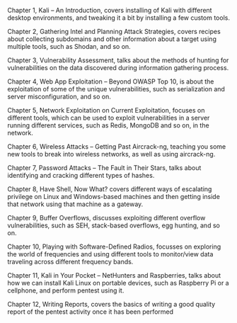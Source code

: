 Chapter 1, Kali – An Introduction, covers installing of Kali with different desktop environments, and tweaking it a bit by installing a few custom tools. 

Chapter 2, Gathering Intel and Planning Attack Strategies, covers recipes about collecting subdomains and other information about a target using multiple tools, such as Shodan, and so on. 

Chapter 3, Vulnerability Assessment, talks about the methods of hunting for vulnerabilities on the data discovered during information gathering process. 

Chapter 4, Web App Exploitation – Beyond OWASP Top 10, is about the exploitation of some of the unique vulnerabilities, such as serialization and server misconfiguration, and so on. 

Chapter 5, Network Exploitation on Current Exploitation, focuses on different tools, which can be used to exploit vulnerabilities in a server running different services, such as Redis, MongoDB and so on, in the network. 

Chapter 6, Wireless Attacks – Getting Past Aircrack-ng, teaching you some new tools to break into wireless networks, as well as using aircrack-ng. 

Chapter 7, Password Attacks – The Fault in Their Stars, talks about identifying and cracking different types of hashes. 

Chapter 8, Have Shell, Now What? covers different ways of escalating privilege on Linux and Windows-based machines and then getting inside that network using that machine as a gateway. 

Chapter 9, Buffer Overflows, discusses exploiting different overflow vulnerabilities, such as SEH, stack-based overflows, egg hunting, and so on. 

Chapter 10, Playing with Software-Defined Radios, focusses on exploring the world of frequencies and using different tools to monitor/view data traveling across different frequency bands. 

Chapter 11, Kali in Your Pocket – NetHunters and Raspberries, talks about how we can install Kali Linux on portable devices, such as Raspberry Pi or a cellphone, and perform pentest using it. 

Chapter 12, Writing Reports, covers the basics of writing a good quality report of the pentest activity once it has been performed